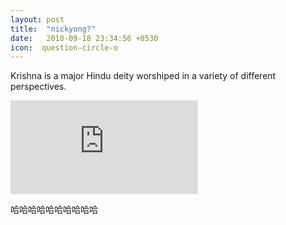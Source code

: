 ```yaml
---
layout: post
title:  "nickyong?"
date:   2018-09-18 23:34:56 +0530
icon:  question-circle-o
---
```




Krishna is a major Hindu deity worshiped in a variety of different perspectives.

<iframe class="video" src="https://www.youtube.com/embed/vK7_GFR1WRE?rel=0" frameborder="0" allowfullscreen></iframe>


哈哈哈哈哈哈哈哈哈哈